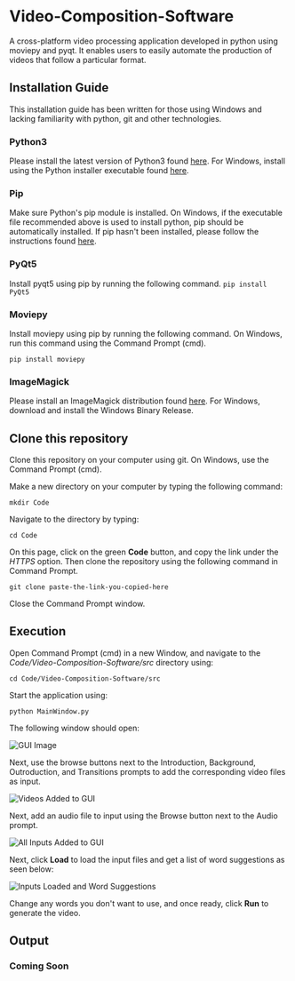 # Video-Composition-Software

A cross-platform video processing application developed in python using moviepy and pyqt. It enables users to easily 
automate the production of videos that follow a particular format.

## Installation Guide
This installation guide has been written for those using Windows and lacking familiarity with python, git and other technologies.    
### Python3
Please install the latest version of Python3 found [here](https://www.python.org/downloads/). For Windows, install using the Python installer executable found [here](https://www.python.org/downloads/windows/).

### Pip
Make sure Python's pip module is installed. On Windows, if the executable file recommended above is used to install python, pip should be automatically installed. If pip hasn't been installed, please follow the instructions found [here](https://www.geeksforgeeks.org/how-to-install-pip-on-windows/#:~:text=Download%20and%20Install%20pip%3A&text=Download%20the%20get%2Dpip.py,where%20the%20above%20file%20exists.&text=and%20wait%20through%20the%20installation,now%20installed%20on%20your%20system.).

### PyQt5 
Install pyqt5 using pip by running the following command.
`pip install PyQt5`

### Moviepy
Install moviepy using pip by running the following command. On Windows, run this command using the Command Prompt (cmd).

`pip install moviepy`

### ImageMagick
Please install an ImageMagick distribution found [here](https://imagemagick.org/script/download.php). For Windows, download and install the Windows Binary Release.

## Clone this repository
Clone this repository on your computer using git. On Windows, use the Command Prompt (cmd).

Make a new directory on your computer by typing the following command:

`mkdir Code`

Navigate to the directory by typing:

`cd Code`
 
On this page, click on the green **Code** button, and copy the link under the *HTTPS* option. Then clone the repository using the following command in Command Prompt.

`git clone paste-the-link-you-copied-here`

Close the Command Prompt window.

## Execution

Open Command Prompt (cmd) in a new Window, and navigate to the *Code/Video-Composition-Software/src* directory using:

`cd Code/Video-Composition-Software/src`

Start the application using:

`python MainWindow.py`

The following window should open:

![GUI Image](img/AppGUI.PNG)

Next, use the browse buttons next to the Introduction, Background, Outroduction, and Transitions prompts to add the corresponding video files as input.

![Videos Added to GUI](img/Videos-Added-GUI.PNG)

Next, add an audio file to input using the Browse button next to the Audio prompt.

![All Inputs Added to GUI](img/All-Inputs-Added-GUI.PNG)

Next, click **Load** to load the input files and get a list of word suggestions as seen below:

![Inputs Loaded and Word Suggestions](img/Inputs-Loaded-GUI.PNG)

Change any words you don't want to use, and once ready, click **Run** to generate the video.

## Output

### Coming Soon
